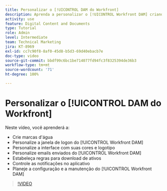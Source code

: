 ```yaml
---
title: Personalizar o [!UICONTROL DAM do Workfront]
description: Aprenda a personalizar o [!UICONTROL Workfront DAM] criando marcas d'água, personalizando a janela de logon do [!UICONTROL DAM], personalizando a interface e muito mais.
activity: use
feature: Digital Content and Documents
type: Tutorial
role: Admin
level: Intermediate
team: Technical Marketing
jira: KT-8969
exl-id: cc7c90f8-8af0-45d8-b5d3-69d40ebacb7e
doc-type: video
source-git-commit: bbdf99c6bc1be714077fd94fc3f8325394de36b3
workflow-type: tm+mt
source-wordcount: '71'
ht-degree: 100%

---
```


# Personalizar o [!UICONTROL DAM do Workfront]

Neste vídeo, você aprenderá a:

* Crie marcas d&#39;água
* Personalize a janela de logon do [!UICONTROL Workfront DAM]
* Personalize a interface com suas cores e logotipo
* Personalize emails enviados do [!UICONTROL Workfront DAM]
* Estabeleça regras para download de ativos
* Controle as notificações no aplicativo
* Planeje a configuração e a manutenção do [!UICONTROL Workfront DAM]

>[!VIDEO](https://video.tv.adobe.com/v/335232/?quality=12&learn=on&enablevpops=1)
